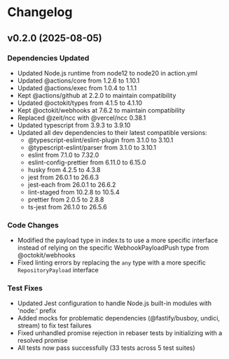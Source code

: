 # Changelog

## v0.2.0 (2025-08-05)

### Dependencies Updated

-   Updated Node.js runtime from node12 to node20 in action.yml
-   Updated @actions/core from 1.2.6 to 1.10.1
-   Updated @actions/exec from 1.0.4 to 1.1.1
-   Kept @actions/github at 2.2.0 to maintain compatibility
-   Updated @octokit/types from 4.1.5 to 4.1.10
-   Kept @octokit/webhooks at 7.6.2 to maintain compatibility
-   Replaced @zeit/ncc with @vercel/ncc 0.38.1
-   Updated typescript from 3.9.3 to 3.9.10
-   Updated all dev dependencies to their latest compatible versions:
    -   @typescript-eslint/eslint-plugin from 3.1.0 to 3.10.1
    -   @typescript-eslint/parser from 3.1.0 to 3.10.1
    -   eslint from 7.1.0 to 7.32.0
    -   eslint-config-prettier from 6.11.0 to 6.15.0
    -   husky from 4.2.5 to 4.3.8
    -   jest from 26.0.1 to 26.6.3
    -   jest-each from 26.0.1 to 26.6.2
    -   lint-staged from 10.2.8 to 10.5.4
    -   prettier from 2.0.5 to 2.8.8
    -   ts-jest from 26.1.0 to 26.5.6

### Code Changes

-   Modified the payload type in index.ts to use a more specific interface instead of relying on the specific WebhookPayloadPush type from @octokit/webhooks
-   Fixed linting errors by replacing the `any` type with a more specific `RepositoryPayload` interface

### Test Fixes

-   Updated Jest configuration to handle Node.js built-in modules with 'node:' prefix
-   Added mocks for problematic dependencies (@fastify/busboy, undici, stream) to fix test failures
-   Fixed unhandled promise rejection in rebaser tests by initializing with a resolved promise
-   All tests now pass successfully (33 tests across 5 test suites)

